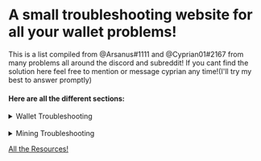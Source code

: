 # A small troubleshooting website for all your wallet problems!

This is a list compiled from @Arsanus#1111 and @Cyprian01#2167 from many problems all around the discord and subreddit! If you cant find the solution here feel free to mention or message cyprian any time!(I'll try my best to answer promptly)

#### Here are all the different sections:

<details>
<summary>Wallet Troubleshooting</summary>
<br>
[Garlium on Windows](https://cyprian831.github.io/Garlium/)
<br>
[Garlium on Mac](https://cyprian831.github.io/GarliumMac/)
<br>
[Core Wallet](https://cyprian831.github.io/WinCore/)
<br>
Garlicoin Wallet WIP build(Not done yet)
</details>
<br>
<details>
<summary>Mining Troubleshooting</summary>
<br>
Windows Mining(Not done yet)
<br>
Posix Mining(Not done yet)
</details>

[All the Resources!](https://cyprian831.github.io/Resources/)

